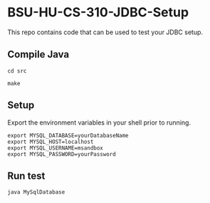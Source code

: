 # BSU-HU-CS-310-JDBC-Setup
This repo contains code that can be used to test your JDBC setup.

## Compile Java
``cd src``

``make``

## Setup
Export the environment variables in your shell prior to running.
````
export MYSQL_DATABASE=yourDatabaseName
export MYSQL_HOST=localhost
export MYSQL_USERNAME=msandbox
export MYSQL_PASSWORD=yourPassword
````


## Run test
``java MySqlDatabase``